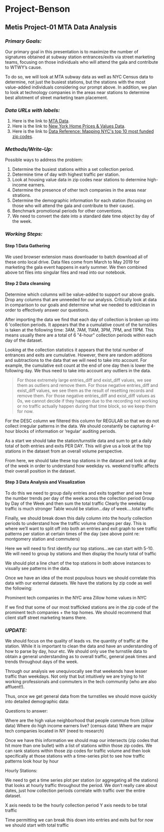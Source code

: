 # Project-Benson
## Metis Project-01 MTA Data Analysis


### *Primary Goals:*

Our primary goal in this presentation is to maximize the number of signatures obtained at subway station entrances/exits via street marketing teams, focusing on those individuals who will attend the gala and contribute to WTWY’s cause.

To do so, we will look at MTA subway data as well as NYC Census data to determine, not just the busiest stations, but the stations with the most value-added individuals considering our prompt above. In addition, we plan to look at technology companies in the areas near stations to determine best allotment of street marketing team placement. 


### *Data URLs with labels:*

1. Here is the link to [MTA Data](http://web.mta.info/developers/turnstile.html).
2. Here is the link to [New York Home Prices & Values Data](https://www.zillow.com/new-york-ny/home-values/).
3. Here is the link to [Data Reference: Mapping NYC's top 10 most funded zip codes](https://www.builtinnyc.com/2016/08/09/nyc-fundings-zipcode-2016).


### *Methods/Write-Up:* 

Possible ways to address the problem: 
1. Determine the busiest stations within a set collection period.
2. Determine time of day with highest traffic per station.
3. Look at housing value data in zip codes near stations to determine high-income earners.
4. Determine the presence of other tech companies in the areas near strations.
5. Determine the demographic information for each station (focusing on those who will attend the gala and contribute to their cause).
6. Benchmark promotional periods for other conventions.
7. We need to convert the date into a standard date time object by day of the week. 


### *Working Steps:* 

#### Step 1 Data Gathering
We used browser extension mass downloader to batch download all of these onto local drive. Data files come from March to May 2019 for marketing the gala event happens in early summer. We then combined above txt files into singular files and read into our notebook. 

#### Step 2 Data cleansing
Determine which columns will be value-added to support our above goals. Drop any columns that are unneeded for our analysis. Critically look at data in comparison to our goals and determine what we needed to edit/clean in order to effectively answer our questions.

After importing the data we find that each day of collection is broken up into 6 ‘collection periods. It appears that the a cumulative count of the turnstiles is taken at the following time: 3AM, 7AM, 11AM, 3PM, 7PM, and 11PM. This means usually there are a total of 6 "4-hour" collection periods within each day of the dataset. 

Looking at the collection statistics it appears that the total number of entrances and exits are cumulative. However, there are random additions and subtractions to the data that we will need to take into account. For example, the cumulative exit count at the end of one day then is lower the following day. We thus need to take into account any outliers in the data. 
> For those extremely large entries_diff and exist_diff values, we see them as outliers and remove them.
> For those negative entries_diff and exist_diff values, we see them as the result of resetting records and remove them.
> For those negative entries_diff and exist_diff values as 0s, we cannot decide if they happen due to the recording not working or no traffic actually happen during that time block, so we keep them for now.

For the DESC column we filtered this column for REGULAR so that we do not collect irregular patterns in the data. We should constantly be capturing 4-hour blocks of information or ‘regular’ auditing periods. 

As a start we should take the station/turnstile data and sum to get a daily total of both entries and exits PER DAY. This will give us a look at the top stations in the dataset from an overall volume perspective.

From here, we should take these top stations in the dataset and look at day of the week in order to understand how weekday vs. weekend traffic affects their overall position in the dataset. 

#### Step 3 Data Analysis and Visualization
To do this we need to group daily entries and exits together and see how the number trends per day of the week across the collection period
Group by Day of the Week and then sum the total traffic
Clearly the weekday traffic is much stronger
Table would be station...day of week….total traffic

Finally, we should break down this daily column into the hourly collection periods to understand how the traffic volume changes per day. This is where we’ll want to split off into both an entries and exit graph to see traffic patterns per station at certain times of the day (see above point re: montgomery station and commuters) 

Here we will need to first identify our top stations...we can start with 5-10.
We will need to group by stations and then display the hourly total of traffic

We should plot a line chart of the top stations in both above instances to visually see patterns in the data. 

Once we have an idea of the most populous hours we should correlate this data with our external datasets. We have the stations by zip code as well the following:

Prominent tech companies in the NYC area
Zillow home values in NYC 

If we find that some of our most trafficked stations are in the zip code of the prominent tech companies + the top homes. We should recommend that client staff street marketing teams there. 

### *UPDATE:*

We should focus on the quality of leads vs. the quantity of traffic at the station. While it is important to clean the data and have an understanding of how to parse by day, hour etc. We should only use the turnstile data to obtain a general understanding as to overall traffic, general peak times and trends throughout days of the week.

Through our analysis we unequivocally see that weekends have lesser traffic than weekdays. Not only that but intuitively we are trying to hit working professionals and commuters in the tech community (who are also affluent!).

Thus, once we get general data from the turnstiles we should move quickly into detailed demographic data:

Questions to answer:

Where are the high value neighborhood that people commute from (zillow data)
Where do high income earners live? (census data)
Where are major tech companies located in NY (need to research) 

Once we have this information we should map our intersects (zip codes that hit more than one bullet) with a list of stations within those zip codes. We can rank stations within those zip codes for traffic volume and then look specifically at those stations with a time-series plot to see how traffic patterns look hour by hour

Hourly Stations:

We need to get a time series plot per station (or aggregating all the stations) that looks at hourly traffic throughout the period. We don’t really care about dates, just how collection periods correlate with traffic over the entire dataset.

X axis needs to be the hourly collection period
Y axis needs to be total traffic

Time permitting we can break this down into entries and exits but for now we should start with total traffic


